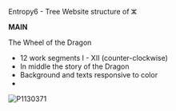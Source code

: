 Entropy6 - Tree Website structure of ⵣ

**MAIN**

The Wheel of the Dragon 

- 12 work segments I - XII (counter-clockwise)
- In middle the story of the Dragon
- Background and texts responsive to color
- 


![P1130371](https://user-images.githubusercontent.com/94471871/156567200-f4ae282d-d372-4395-b03f-dc39d4c5760f.JPG)
